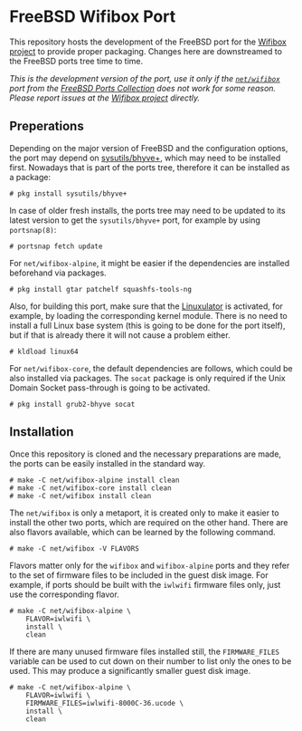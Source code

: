 # FreeBSD Wifibox Port

This repository hosts the development of the FreeBSD port for the
[Wifibox project] to provide proper packaging.  Changes here are
downstreamed to the FreeBSD ports tree time to time.

*This is the development version of the port, use it only if the
[`net/wifibox`](https://cgit.freebsd.org/ports/tree/net/wifibox) port
from the [FreeBSD Ports
Collection](https://docs.freebsd.org/en/books/handbook/ports/#ports-using)
does not work for some reason.  Please report issues at the [Wifibox
project] directly.*

## Preperations

Depending on the major version of FreeBSD and the configuration
options, the port may depend on
[sysutils/bhyve+](https://github.com/pgj/freebsd-bhyve-plus-port/),
which may need to be installed first.  Nowadays that is part of the
ports tree, therefore it can be installed as a package:

```console
# pkg install sysutils/bhyve+
```

In case of older fresh installs, the ports tree may need to be updated
to its latest version to get the `sysutils/bhyve+` port, for example
by using `portsnap(8)`:

```console
# portsnap fetch update
```

For `net/wifibox-alpine`, it might be easier if the dependencies are
installed beforehand via packages.

```console
# pkg install gtar patchelf squashfs-tools-ng
```

Also, for building this port, make sure that the [Linuxulator] is
activated, for example, by loading the corresponding kernel module.
There is no need to install a full Linux base system (this is going to
be done for the port itself), but if that is already there it will not
cause a problem either.

```console
# kldload linux64
```

For `net/wifibox-core`, the default dependencies are follows, which
could be also installed via packages.  The `socat` package is only
required if the Unix Domain Socket pass-through is going to be
activated.

```console
# pkg install grub2-bhyve socat
```

## Installation

Once this repository is cloned and the necessary preparations are
made, the ports can be easily installed in the standard way.

```console
# make -C net/wifibox-alpine install clean
# make -C net/wifibox-core install clean
# make -C net/wifibox install clean
```

The `net/wifibox` is only a metaport, it is created only to make it
easier to install the other two ports, which are required on the other
hand.  There are also flavors available, which can be learned by the
following command.

```console
# make -C net/wifibox -V FLAVORS
```

Flavors matter only for the `wifibox` and `wifibox-alpine` ports and
they refer to the set of firmware files to be included in the guest
disk image.  For example, if ports should be built with the `iwlwifi`
firmware files only, just use the corresponding flavor.

```console
# make -C net/wifibox-alpine \
	FLAVOR=iwlwifi \
	install \
	clean
```

If there are many unused firmware files installed still, the
`FIRMWARE_FILES` variable can be used to cut down on their number to
list only the ones to be used.  This may produce a significantly
smaller guest disk image.

```console
# make -C net/wifibox-alpine \
	FLAVOR=iwlwifi \
	FIRMWARE_FILES=iwlwifi-8000C-36.ucode \
	install \
	clean
```

[Linuxulator]: https://docs.freebsd.org/en/books/handbook/linuxemu/
[Wifibox project]: https://github.com/pgj/freebsd-wifibox
